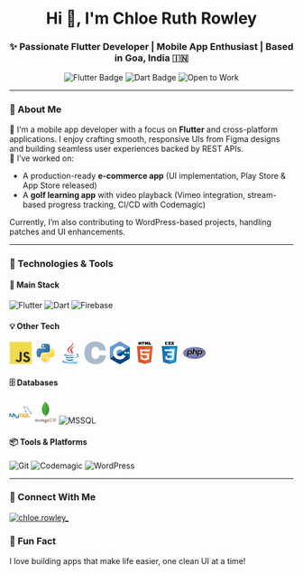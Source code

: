 <h1 align="center">Hi 👋, I'm Chloe Ruth Rowley</h1>
<h3 align="center">✨ Passionate Flutter Developer | Mobile App Enthusiast | Based in Goa, India 🇮🇳</h3>

<p align="center">
  <img src="https://img.shields.io/badge/Flutter-Expert-blue?style=for-the-badge&logo=flutter" alt="Flutter Badge"/>
  <img src="https://img.shields.io/badge/Dart-Mobile_Apps-blue?style=for-the-badge&logo=dart" alt="Dart Badge"/>
  <img src="https://img.shields.io/badge/Open%20to%20Work-Yes-green?style=for-the-badge" alt="Open to Work"/>
</p>

---

### 🌟 About Me

🚀 I'm a mobile app developer with a focus on **Flutter** and cross-platform applications. I enjoy crafting smooth, responsive UIs from Figma designs and building seamless user experiences backed by REST APIs.  
💼 I’ve worked on:

- A production-ready **e-commerce app** (UI implementation, Play Store & App Store released)
- A **golf learning app** with video playback (Vimeo integration, stream-based progress tracking, CI/CD with Codemagic)

Currently, I’m also contributing to WordPress-based projects, handling patches and UI enhancements.

---

### 🔧 Technologies & Tools

#### 🚀 Main Stack

<p>
  <img src="https://www.vectorlogo.zone/logos/flutterio/flutterio-icon.svg" alt="Flutter" width="40" height="40"/>
  <img src="https://www.vectorlogo.zone/logos/dartlang/dartlang-icon.svg" alt="Dart" width="40" height="40"/>
  <img src="https://www.vectorlogo.zone/logos/firebase/firebase-icon.svg" alt="Firebase" width="40" height="40"/>
</p>

#### 💡 Other Tech

<p>
  <img src="https://raw.githubusercontent.com/devicons/devicon/master/icons/javascript/javascript-original.svg" alt="JavaScript" width="40" height="40"/>
  <img src="https://raw.githubusercontent.com/devicons/devicon/master/icons/python/python-original.svg" alt="Python" width="40" height="40"/>
  <img src="https://raw.githubusercontent.com/devicons/devicon/master/icons/java/java-original.svg" alt="Java" width="40" height="40"/>
  <img src="https://raw.githubusercontent.com/devicons/devicon/master/icons/c/c-original.svg" alt="C" width="40" height="40"/>
  <img src="https://raw.githubusercontent.com/devicons/devicon/master/icons/cplusplus/cplusplus-original.svg" alt="C++" width="40" height="40"/>
  <img src="https://raw.githubusercontent.com/devicons/devicon/master/icons/html5/html5-original-wordmark.svg" alt="HTML" width="40" height="40"/>
  <img src="https://raw.githubusercontent.com/devicons/devicon/master/icons/css3/css3-original-wordmark.svg" alt="CSS" width="40" height="40"/>
  <img src="https://raw.githubusercontent.com/devicons/devicon/master/icons/php/php-original.svg" alt="PHP" width="40" height="40"/>
</p>

#### 🗄️ Databases

<p>
  <img src="https://raw.githubusercontent.com/devicons/devicon/master/icons/mysql/mysql-original-wordmark.svg" alt="MySQL" width="40" height="40"/>
  <img src="https://raw.githubusercontent.com/devicons/devicon/master/icons/mongodb/mongodb-original-wordmark.svg" alt="MongoDB" width="40" height="40"/>
  <img src="https://www.svgrepo.com/show/303229/microsoft-sql-server-logo.svg" alt="MSSQL" width="40" height="40"/>
</p>

#### 📦 Tools & Platforms

<p>
  <img src="https://www.vectorlogo.zone/logos/git-scm/git-scm-icon.svg" alt="Git" width="40" height="40"/>
  <img src="https://avatars.githubusercontent.com/u/45460094?s=200&v=4" alt="Codemagic" width="40" height="40"/>
  <img src="https://s.w.org/style/images/about/WordPress-logotype-wmark.png" alt="WordPress" width="40" height="40"/>
</p>

---

### 📱 Connect With Me

<p align="left">
  <a href="https://instagram.com/chloe.rowley_" target="blank">
    <img align="center" src="https://raw.githubusercontent.com/rahuldkjain/github-profile-readme-generator/master/src/images/icons/Social/instagram.svg" alt="chloe.rowley_" height="30" width="40" />
  </a>
</p>

### 🧠 Fun Fact

I love building apps that make life easier, one clean UI at a time!
